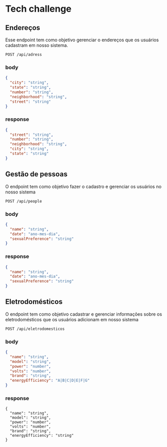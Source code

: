 # Tech challenge


## Endereços
Esse endpoint tem como objetivo gerenciar o endereços que os usuários cadastram em nosso sistema. 

```http
POST /api/adress
```

### body

```json
{
  "city": "string",
  "state": "string",
  "number": "string",
  "neighborhood": "string",
  "street": "string"
}
```

### response

```json
{
  "street": "string",
  "number": "string",
  "neighborhood": "string",
  "city": "string",
  "state": "string"
}
```

## Gestão de pessoas
O endpoint tem como objetivo fazer o cadastro e gerenciar os usuários no nosso sistema

```http
POST /api/people
```
### body

```json
{
  "name": "string",
  "date": "ano-mes-dia",
  "sexualPreference": "string"
}
```

### response
```json
{
  "name": "string",
  "date": "ano-mes-dia",
  "sexualPreference": "string"
}
```


## Eletrodomésticos
O endpoint tem como objetivo cadastrar e gerenciar informações sobre os eletrodomésticos que os usuários adicionam em nosso sistema

```
POST /api/eletrodomesticos
```

### body
```json
{
  "name": "string",
  "model": "string",
  "power": "number",
  "volts": "number",
  "brand": "string",
  "energyEfficiency": "A|B|C|D|E|F|G"
}
```

### response
```
{
  "name": "string",
  "model": "string",
  "power": "number",
  "volts": "number",
  "brand": "string",
  "energyEfficiency": "string"
}
```


